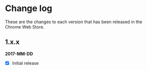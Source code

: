 # Change log

These are the changes to each version that has been released in the Chrome Web Store.

## 1.x.x 
**2017-MM-DD** 
- [x] Initial release



<!-- gregt 

add flags for supported locales in readme.md
add logo to copy to clipboard


POST LIVE
test google analytics
add github issues to email link section ? 
mads kristensens tweet about low nbr of reviews

-->